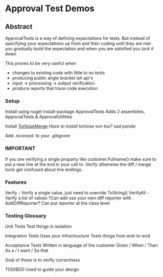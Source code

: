 # Approval Test Demos #

## Abstract ##
ApprovalTests is a way of defining expectations for tests.
But instead of specifying your expectations up front and then coding until they are met
you gradually build the expectation and when you are satisfied you _lock it down_

This proves to be very useful when 

* changes to existing code with little to no tests
* producing public angle bracket ish api's
* input -> processing -> output verification
* produce reports that trace code execution

### Setup ###

Install using nuget 
install-package ApprovalTests
Adds 2 assemblies, ApprovalTests & ApprovalUtilities

Install [TortoiseMerge](http://tortoisesvn.net/downloads.html)
*Have to install tortoise svn too? sad panda*

Add *.received.* to your .gitignore

### IMPORTANT ###
If you are verifying a single proparty like customer.Fullname() make sure
to put a new line at the end in your call to .Verify otherwise the diff / merge
tools get confused about line endings.

### Features ###
Verify - Verify a single value, just need to override ToString()
VerifyAll - Verify a list of values
?Can add use your own diff reporter with AddDiffReporter?
Can put reporter at the class level

### Testing Glossary

Unit Tests
Test things in isolation

Integration Tests
Uses your infractructure
Tests things from end-to-end

Acceptance Tests
Written in language of the customer
Given / When / Then
As a / I want / So that

Goal of these is to verify correctness

TDD/BDD
Used to guide your design

